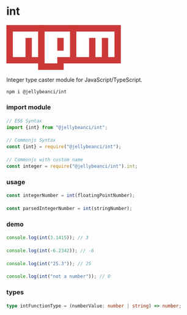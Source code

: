 # int

<a href="https://www.npmjs.com/package/@jellybeanci/int/"><img src="res/npm-banner.png" width="300" alt="npm"/></a>

Integer type caster module for JavaScript/TypeScript.

```bash
npm i @jellybeanci/int
```

### import module
```js
// ES6 Syntax
import {int} from "@jellybeanci/int";

// Commonjs Syntax
const {int} = require("@jellybeanci/int");

// Commonjs with custom name
const integer = require("@jellybeanci/int").int;
```
### usage
```js
const integerNumber = int(floatingPointNumber);

const parsedIntegerNumber = int(stringNumber);
```

### demo
```js
console.log(int(3.1415)); // 3

console.log(int(-6.2342)); // -6

console.log(int("25.3")); // 25

console.log(int("not a number")); // 0
```

### types
```ts
type intFunctionType = (numberValue: number | string) => number;
```